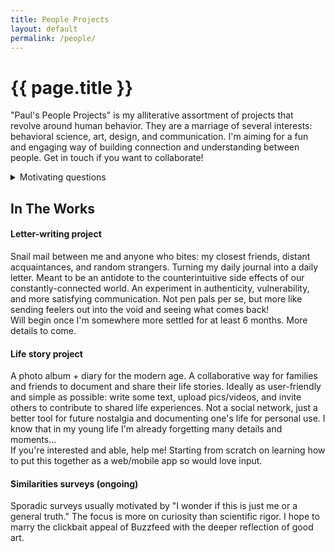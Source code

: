 ```yaml
---
title: People Projects
layout: default
permalink: /people/
--- 
```


# {{ page.title }}

"Paul's People Projects" is my alliterative assortment of projects that revolve around human behavior. They are a marriage of several interests: behavioral science, art, design, and communication. I'm aiming for a fun and engaging way of building connection and understanding between people. Get in touch if you want to collaborate!

<details>
    <summary> Motivating questions </summary>

- **Belief vs. Behavior**. What drives the gaps between them? About how to live a good life, one's personal qualities, ? When is that gap useful and not? How do beliefs and behavior reinforce and undermine each other?
- **Motivation**. What balance of short-term vs. long-term desires leads to a maximally satisfying life? What does this balance look like over the course of a day, week, year? When are people *actually* successful at prioritizing long-term over short-term?
- **Awareness**. How accurately do we diagnose what makes us happy? How many of our behaviors do we choose? Are we correct about what most influences our behavior and how we affect others? How can we raise our awareness of all of these things? 
</details>


## In The Works

#### Letter-writing project
Snail mail between me and anyone who bites: my closest friends, distant acquaintances, and random strangers. Turning my daily journal into a daily letter. Meant to be an antidote to the counterintuitive side effects of our constantly-connected world. An experiment in authenticity, vulnerability, and more satisfying communication. Not pen pals per se, but more like sending feelers out into the void and seeing what comes back!  
Will begin once I'm somewhere more settled for at least 6 months. More details to come. 

#### Life story project 
A photo album + diary for the modern age. A collaborative way for families and friends to document and share their life stories. Ideally as user-friendly and simple as possible: write some text, upload pics/videos, and invite others to contribute to shared life experiences. Not a social network, just a better tool for future nostalgia and documenting one's life for personal use. I know that in my young life I'm already forgetting many details and moments...  
If you're interested and able, help me! Starting from scratch on learning how to put this together as a web/mobile app so would love input. 

#### Similarities surveys (ongoing)
Sporadic surveys usually motivated by "I wonder if this is just me or a general truth." The focus is more on curiosity than scientific rigor. I hope to marry the clickbait appeal of Buzzfeed with the deeper reflection of good art. 